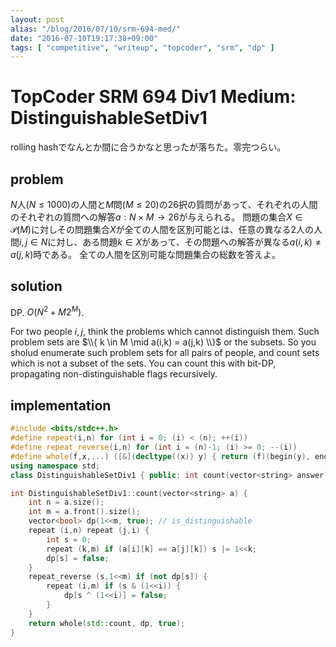 ```yaml
---
layout: post
alias: "/blog/2016/07/10/srm-694-med/"
date: "2016-07-10T19:17:38+09:00"
tags: [ "competitive", "writeup", "topcoder", "srm", "dp" ]
---
```


# TopCoder SRM 694 Div1 Medium: DistinguishableSetDiv1

rolling hashでなんとか間に合うかなと思ったが落ちた。零完つらい。

## problem

$N$人($N \le 1000$)の人間と$M$問($M \le 20$)の$26$択の質問があって、それぞれの人間のそれぞれの質問への解答$a : N \times M \to 26$が与えられる。
問題の集合$X \in \mathcal{P}(M)$に対しその問題集合$X$が全ての人間を区別可能とは、任意の異なる$2$人の人間$i, j \in N$に対し、ある問題$k \in X$があって、その問題への解答が異なる$a(i,k) \ne a(j,k)$時である。
全ての人間を区別可能な問題集合の総数を答えよ。

## solution

DP. $O(N^2 + M2^M)$.

For two people $i, j$, think the problems which cannot distinguish them.
Such problem sets are $\\{ k \in M \mid a(i,k) = a(j,k) \\}$ or the subsets.
So you sholud enumerate such problem sets for all pairs of people, and count sets which is not a subset of the sets.
You can count this with bit-DP, propagating non-distinguishable flags recursively.

## implementation

``` c++
#include <bits/stdc++.h>
#define repeat(i,n) for (int i = 0; (i) < (n); ++(i))
#define repeat_reverse(i,n) for (int i = (n)-1; (i) >= 0; --(i))
#define whole(f,x,...) ([&](decltype((x)) y) { return (f)(begin(y), end(y), ## __VA_ARGS__); })(x)
using namespace std;
class DistinguishableSetDiv1 { public: int count(vector<string> answer); };

int DistinguishableSetDiv1::count(vector<string> a) {
    int n = a.size();
    int m = a.front().size();
    vector<bool> dp(1<<m, true); // is_distinguishable
    repeat (i,n) repeat (j,i) {
        int s = 0;
        repeat (k,m) if (a[i][k] == a[j][k]) s |= 1<<k;
        dp[s] = false;
    }
    repeat_reverse (s,1<<m) if (not dp[s]) {
        repeat (i,m) if (s & (1<<i)) {
            dp[s ^ (1<<i)] = false;
        }
    }
    return whole(std::count, dp, true);
}
```
